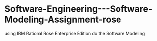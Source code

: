 # Software-Engineering---Software-Modeling-Assignment-rose
using IBM Rational Rose Enterprise Edition do the Software Modeling
